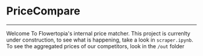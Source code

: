 # PriceCompare
----
Welcome To Flowertopia's internal price matcher. This project is currenlty under construction, to see what is happening, take a look in ```scraper.ipynb```. To see the aggregated prices of our competitors, look in the ```/out``` folder